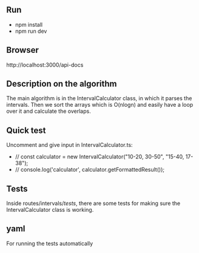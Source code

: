 ## Run

- npm install
- npm run dev

## Browser
http://localhost:3000/api-docs

## Description on the algorithm
The main algorithm is in the IntervalCalculator class, in which it parses the intervals.
Then we sort the arrays which is O(nlogn) and easily have a loop over it and calculate the overlaps.


## Quick test
Uncomment and give input in IntervalCalculator.ts:
- // const calculator = new IntervalCalculator("10-20, 30-50", "15-40, 17-38");
- // console.log('calculator', calculator.getFormattedResult());

## Tests
Inside routes/intervals/_tests_, there are some tests for making sure the IntervalCalculator class is working.

## yaml
For running the tests automatically
